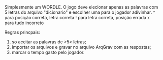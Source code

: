 Simplesmente um WORDLE. O jogo deve elecionar apenas as palavras com 5 letras do arquivo "dicionario" e escolher uma para o jogador adivinhar.
 ^ para posição correta, letra correta
 ! para letra correta, posição errada
 x para tudo incorreto
 
Regras princpais: 
1) so aceitar as palavras de >5< letras;
2) importar os arquivos e gravar no arquivo ArqGrav com as respostas;
3) marcar o tempo gasto pelo jogador.
